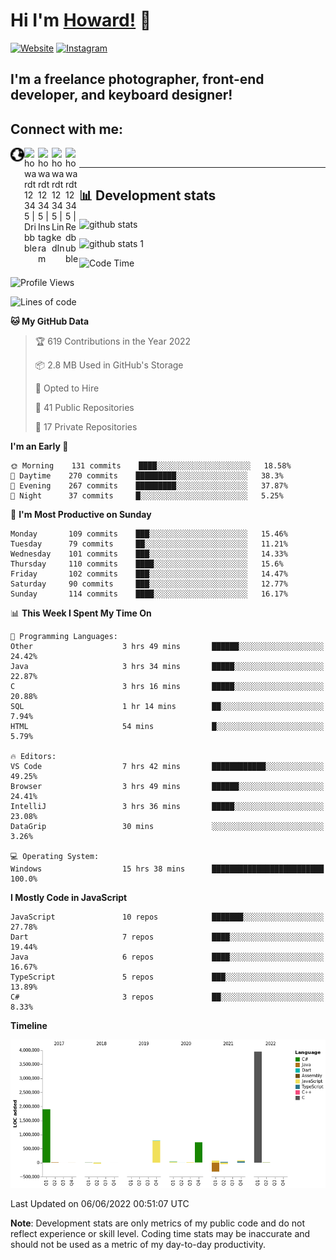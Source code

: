 # Hi I'm [Howard!][website] 👋

[![Website](https://img.shields.io/website?label=howardt12345.com&style=for-the-badge&url=https%3A%2F%2Fhowardt12345.com)](https://howardt12345.com)
[![Instagram](https://img.shields.io/badge/instagram-%23E4405F.svg?&style=for-the-badge&logo=instagram&logoColor=white)](https://instagram.com/howardt12345)

I'm a freelance photographer, front-end developer, and keyboard designer!
---

## Connect with me:

[<img align="left" alt="howardt12345.com" width="22px" src="https://raw.githubusercontent.com/iconic/open-iconic/master/svg/globe.svg" />][website]
[<img align="left" alt="howardt12345 | Dribbble" width="22px" src="https://cdn.jsdelivr.net/npm/simple-icons@v3/icons/dribbble.svg" />][dribbble]
[<img align="left" alt="howardt12345 | Instagram" width="22px" src="https://cdn.jsdelivr.net/npm/simple-icons@v3/icons/instagram.svg" />][instagram]
[<img align="left" alt="howardt12345 | LinkedIn" width="22px" src="https://cdn.jsdelivr.net/npm/simple-icons@v3/icons/linkedin.svg" />][linkedin]
[<img align="left" alt="howardt12345 | Redbubble" width="22px" src="https://cdn.jsdelivr.net/npm/simple-icons@v3/icons/redbubble.svg" />][redbubble]

<br />

---

## 📊 Development stats

![github stats](https://github-readme-stats.vercel.app/api?username=howardt12345&show_icons=true&hide_border=true&theme=dark&hide=contribs,issues)

![github stats 1](https://github-readme-stats.vercel.app/api/top-langs?username=howardt12345&langs_count=8&show_icons=true&hide_border=true&theme=dark&layout=compact)

<!--START_SECTION:waka-->
![Code Time](http://img.shields.io/badge/Code%20Time-0%20secs-blue)

![Profile Views](http://img.shields.io/badge/Profile%20Views-2-blue)

![Lines of code](https://img.shields.io/badge/From%20Hello%20World%20I%27ve%20Written-7%20Million%20lines%20of%20code-blue)

**🐱 My GitHub Data** 

> 🏆 619 Contributions in the Year 2022
 > 
> 📦 2.8 MB Used in GitHub's Storage 
 > 
> 💼 Opted to Hire
 > 
> 📜 41 Public Repositories 
 > 
> 🔑 17 Private Repositories  
 > 
**I'm an Early 🐤** 

```text
🌞 Morning    131 commits    ████░░░░░░░░░░░░░░░░░░░░░   18.58% 
🌆 Daytime    270 commits    █████████░░░░░░░░░░░░░░░░   38.3% 
🌃 Evening    267 commits    █████████░░░░░░░░░░░░░░░░   37.87% 
🌙 Night      37 commits     █░░░░░░░░░░░░░░░░░░░░░░░░   5.25%

```
📅 **I'm Most Productive on Sunday** 

```text
Monday       109 commits    ███░░░░░░░░░░░░░░░░░░░░░░   15.46% 
Tuesday      79 commits     ██░░░░░░░░░░░░░░░░░░░░░░░   11.21% 
Wednesday    101 commits    ███░░░░░░░░░░░░░░░░░░░░░░   14.33% 
Thursday     110 commits    ████░░░░░░░░░░░░░░░░░░░░░   15.6% 
Friday       102 commits    ███░░░░░░░░░░░░░░░░░░░░░░   14.47% 
Saturday     90 commits     ███░░░░░░░░░░░░░░░░░░░░░░   12.77% 
Sunday       114 commits    ████░░░░░░░░░░░░░░░░░░░░░   16.17%

```


📊 **This Week I Spent My Time On** 

```text
💬 Programming Languages: 
Other                    3 hrs 49 mins       ██████░░░░░░░░░░░░░░░░░░░   24.42% 
Java                     3 hrs 34 mins       █████░░░░░░░░░░░░░░░░░░░░   22.87% 
C                        3 hrs 16 mins       █████░░░░░░░░░░░░░░░░░░░░   20.88% 
SQL                      1 hr 14 mins        ██░░░░░░░░░░░░░░░░░░░░░░░   7.94% 
HTML                     54 mins             █░░░░░░░░░░░░░░░░░░░░░░░░   5.79%

🔥 Editors: 
VS Code                  7 hrs 42 mins       ████████████░░░░░░░░░░░░░   49.25% 
Browser                  3 hrs 49 mins       ██████░░░░░░░░░░░░░░░░░░░   24.41% 
IntelliJ                 3 hrs 36 mins       █████░░░░░░░░░░░░░░░░░░░░   23.08% 
DataGrip                 30 mins             ░░░░░░░░░░░░░░░░░░░░░░░░░   3.26%

💻 Operating System: 
Windows                  15 hrs 38 mins      █████████████████████████   100.0%

```

**I Mostly Code in JavaScript** 

```text
JavaScript               10 repos            ███████░░░░░░░░░░░░░░░░░░   27.78% 
Dart                     7 repos             ████░░░░░░░░░░░░░░░░░░░░░   19.44% 
Java                     6 repos             ████░░░░░░░░░░░░░░░░░░░░░   16.67% 
TypeScript               5 repos             ███░░░░░░░░░░░░░░░░░░░░░░   13.89% 
C#                       3 repos             ██░░░░░░░░░░░░░░░░░░░░░░░   8.33%

```


**Timeline**

![Chart not found](https://raw.githubusercontent.com/howardt12345/howardt12345/master/charts/bar_graph.png) 


 Last Updated on 06/06/2022 00:51:07 UTC
<!--END_SECTION:waka-->

**Note**: Development stats are only metrics of my public code and do not reflect experience or skill level. Coding time stats may be inaccurate and should not be used as a metric of my day-to-day productivity.

[website]: https://howardt12345.com
[dribbble]: https://dribbble.com/howardt12345
[instagram]: https://instagram.com/howardt12345
[linkedin]: https://linkedin.com/in/howardt12345
[redbubble]: https://www.redbubble.com/people/howardt12345/
